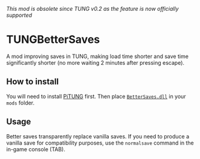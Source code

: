 *This mod is obsolete since TUNG v0.2 as the feature is now officially supported*

# TUNGBetterSaves
A mod improving saves in TUNG, making load time shorter and save time
significantly shorter (no more waiting 2 minutes after pressing escape).

## How to install
You will need to install [PiTUNG](https://github.com/pipe01/PiTUNG) first.
Then place [```BetterSaves.dll```](https://github.com/Stenodyon/TUNGBetterSaves/releases) in your ```mods``` folder.

## Usage
Better saves transparently replace vanilla saves. If you need to produce a
vanilla save for compatibility purposes, use the ```normalsave``` command in
the in-game console (TAB).
